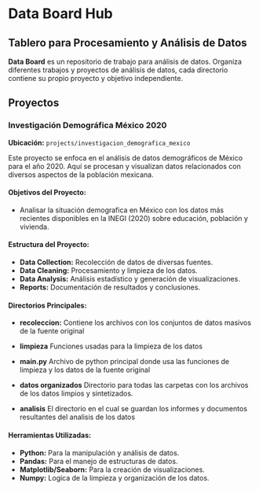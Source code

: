 # Data Board Hub

## Tablero para Procesamiento y Análisis de Datos

**Data Board** es un repositorio de trabajo para análisis de datos. Organiza diferentes trabajos y proyectos de análisis de datos, cada directorio contiene su propio proyecto y objetivo independiente.

## Proyectos

### Investigación Demográfica México 2020
**Ubicación:** `projects/investigacion_demografica_mexico`

Este proyecto se enfoca en el análisis de datos demográficos de México para el año 2020. Aquí se procesan y visualizan datos relacionados con diversos aspectos de la población mexicana.

#### Objetivos del Proyecto:
- Analisar la situación demografica en México con los datos más recientes disponibles en la INEGI (2020) sobre educación, población y vivienda.

#### Estructura del Proyecto:
- **Data Collection:** Recolección de datos de diversas fuentes.
- **Data Cleaning:** Procesamiento y limpieza de los datos.
- **Data Analysis:** Análisis estadístico y generación de visualizaciones.
- **Reports:** Documentación de resultados y conclusiones.

#### Directorios Principales:
- **recoleccion:** Contiene los archivos con los conjuntos de datos masivos de la fuente original

- **limpieza** Funciones usadas para la limpieza de los datos

- **main.py** Archivo de python principal donde usa las funciones de limpieza y los datos de la fuente original

- **datos organizados** Directorio para todas las carpetas con los archivos de los datos limpios y sintetizados.

- **analisis** El directorio en el cual se guardan los informes y documentos resultantes del analisis de los datos


#### Herramientas Utilizadas:
- **Python:** Para la manipulación y análisis de datos.
- **Pandas:** Para el manejo de estructuras de datos.
- **Matplotlib/Seaborn:** Para la creación de visualizaciones.
- **Numpy:** Logica de la limpieza y organización de los datos.


